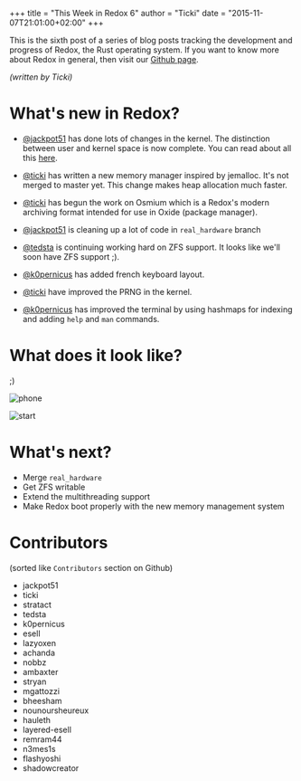 +++
title = "This Week in Redox 6"
author = "Ticki"
date = "2015-11-07T21:01:00+02:00"
+++

This is the sixth post of a series of blog posts tracking the development and progress of Redox, the Rust operating system. If you want to know more about Redox in general, then visit our [Github page](https://github.com/redox-os/redox).

*(written by Ticki)*

# What's new in Redox?

- [@jackpot51](https://github.com/jackpot51) has done lots of changes in the kernel. The distinction between user and kernel space is now complete. You can read about all this [here](http://dictator.redox-os.org/index.php?controller=post&action=view&id_post=17).

- [@ticki](https://github.com/ticki) has written a new memory manager inspired by jemalloc. It's not merged to master yet. This change makes heap allocation much faster.

- [@ticki](https://github.com/ticki) has begun the work on Osmium which is a Redox's modern archiving format intended for use in Oxide (package manager).

- [@jackpot51](https://github.com/jackpot51) is cleaning up a lot of code in `real_hardware` branch

- [@tedsta](https://github.com/tedsta) is continuing working hard on ZFS support. It looks like we'll soon have ZFS support ;).

- [@k0pernicus](https://github.com/k0pernicus) has added french keyboard layout.

- [@ticki](https://github.com/ticki) have improved the PRNG in the kernel.

- [@k0pernicus](https://github.com/k0pernicus) has improved the terminal by using hashmaps for indexing and adding `help` and `man` commands.


# What does it look like?

;)

![phone](https://raw.githubusercontent.com/redox-os/redox/master/img/fun/mobile.jpg)

![start](https://raw.githubusercontent.com/redox-os/redox/master/img/screenshots/File_manager.png)


# What's next?

- Merge `real_hardware`
- Get ZFS writable
- Extend the multithreading support
- Make Redox boot properly with the new memory management system

# Contributors

(sorted like `Contributors` section on Github)

- jackpot51
- ticki
- stratact
- tedsta
- k0pernicus
- esell
- lazyoxen
- achanda
- nobbz
- ambaxter
- stryan
- mgattozzi
- bheesham
- nounoursheureux
- hauleth
- layered-esell
- remram44
- n3mes1s
- flashyoshi
- shadowcreator
